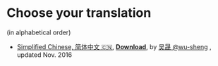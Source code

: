 # Choose your translation

(in alphabetical order)

* [Simplified Chinese, 简体中文 🇨🇳](https://wu-sheng.gitbooks.io/opentracing-io/content/), [**Download**](https://www.gitbook.com/download/pdf/book/wu-sheng/opentracing-io), by [吴晟 @wu-sheng](https://github.com/wu-sheng) , updated Nov. 2016
